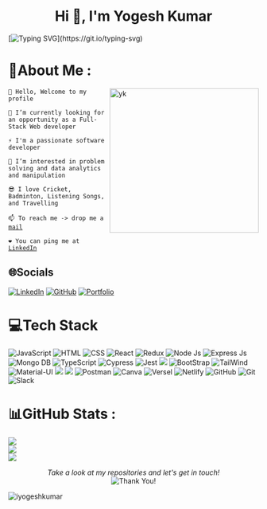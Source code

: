 <h1 align="center">Hi 👋, I'm Yogesh Kumar</h1>


[![Typing SVG](https://readme-typing-svg.herokuapp.com/?lines=Full-Stack+Web+Developer;Software+Developer+Engineer;)](https://git.io/typing-svg)



# 💫About Me :
<img align='right' src="https://blog.sagipl.com/wp-content/uploads/2019/06/hire-full-stack-developers1546507474317-1.gif" alt="yk" height="290" width="300" alt="">

<pre class="notranslate"><code>👋 Hello, Welcome to my profile

🌱 I’m currently looking for an opportunity as a Full-Stack Web developer

⚡ I'm a passionate software developer

👀 I’m interested in problem solving and data analytics and manipulation

😎 I love Cricket, Badminton, Listening Songs, and Travelling

📫 To reach me -&gt; drop me a <a href='mailto:iamyogeshkumar21@gmail.com'>mail</a>

❤️ You can ping me at <a target="blank" href='https://www.linkedin.com/in/yogeshkumar21101995/'>LinkedIn</a>
</code></pre>
    


## 🌐Socials
[![LinkedIn](https://img.shields.io/badge/LinkedIn-0077B5?style=for-the-badge&logo=linkedin&logoColor=white)](https://www.linkedin.com/in/yogeshkumar21101995/)
[![GitHub](https://img.shields.io/badge/github-%23000000.svg?style=for-the-badge&logo=github&logoColor=#00C7B7)](https://github.com/iYogeshkumar) 
[![Portfolio](https://img.shields.io/badge/Portfolio-1DA1F2?style=for-the-badge&logo=portfolio&logoColor=white)](https://yogeshkumar-iota.vercel.app/) 


# 💻Tech Stack
![JavaScript](https://img.shields.io/badge/JavaScript-323330?style=for-the-badge&logo=javascript&logoColor=F7DF1E) ![HTML](https://img.shields.io/badge/html5-%23E34F26.svg?style=for-the-badge&logo=html5&logoColor=white) ![CSS](https://img.shields.io/badge/css3-%231572B6.svg?style=for-the-badge&logo=css3&logoColor=white) ![React](https://img.shields.io/badge/React-20232A?style=for-the-badge&logo=react&logoColor=61DAFB) ![Redux](https://img.shields.io/badge/Redux-593D88?style=for-the-badge&logo=redux&logoColor=white) ![Node Js](https://img.shields.io/badge/Node.js-43853D?style=for-the-badge&logo=node.js&logoColor=white) ![Express Js](https://img.shields.io/badge/express-%23000000.svg?style=for-the-badge&logo=express&logoColor=#00C7B7) ![Mongo DB](https://img.shields.io/badge/MongoDB-4EA94B?style=for-the-badge&logo=mongodb&logoColor=white) ![TypeScript](https://img.shields.io/badge/TypeScript-007ACC?style=for-the-badge&logo=typescript&logoColor=white) ![Cypress](https://img.shields.io/badge/cypress-%2300f.svg?style=for-the-badge&logo=cypress&logoColor=white) ![Jest](https://img.shields.io/badge/Jest-323330?style=for-the-badge&logo=Jest&logoColor=white) <img src="https://camo.githubusercontent.com/55037e0ff8e2c9df84ad631c3d0443a7316776ede7459a5872ccb336d7df2781/68747470733a2f2f696d672e736869656c64732e696f2f62616467652f6e706d2d4342333833373f7374796c653d666f722d7468652d6261646765266c6f676f3d6e706d266c6f676f436f6c6f723d7768697465"></img> ![BootStrap](https://img.shields.io/badge/bootstrap-%23000000.svg?style=for-the-badge&logo=bootstrap&logoColor=#FF7139) ![TailWind](https://img.shields.io/badge/Tailwind_CSS-38B2AC?style=for-the-badge&logo=tailwind-css&logoColor=white) ![Material-UI](https://img.shields.io/badge/Material--UI-0081CB?style=for-the-badge&logo=MUI&logoColor=white) <img src="https://camo.githubusercontent.com/5d58ae623237663dd0d209c197c95181d672cbc62ad322039de3c37f1647bcce/68747470733a2f2f696d672e736869656c64732e696f2f62616467652f4368616b726125323055492d3362633762643f7374796c653d666f722d7468652d6261646765266c6f676f3d6368616b72617569266c6f676f436f6c6f723d7768697465"></img>
<img src="https://camo.githubusercontent.com/41326de293d3848e2ab0f29bf1680427128757fe6b586ceddf1097cb4eeb5ff7/68747470733a2f2f696d672e736869656c64732e696f2f62616467652f7374796c65642d2d636f6d706f6e656e74732d4442373039333f7374796c653d666f722d7468652d6261646765266c6f676f3d7374796c65642d636f6d706f6e656e7473266c6f676f436f6c6f723d7768697465"></img>
 ![Postman](https://img.shields.io/badge/Postman-FF6C37?style=for-the-badge&logo=postman&logoColor=white) ![Canva](https://img.shields.io/badge/Canva-%2300C4CC.svg?&style=for-the-badge&logo=Canva&logoColor=white)  ![Versel](https://img.shields.io/badge/Vercel-000000?style=for-the-badge&logo=vercel&logoColor=white) ![Netlify](https://img.shields.io/badge/Netlify-00C7B7?style=for-the-badge&logo=netlify&logoColor=white) ![GitHub](https://img.shields.io/badge/github-%23000000.svg?style=for-the-badge&logo=github&logoColor=#00C7B7)
![Git](https://img.shields.io/badge/GIT-E44C30?style=for-the-badge&logo=git&logoColor=white) ![Slack](https://img.shields.io/badge/Slack-4A154B?style=for-the-badge&logo=slack&logoColor=white) 

# 📊GitHub Stats :
![](https://github-readme-stats.vercel.app/api?username=iYogeshkumar&theme=radical&hide_border=false&include_all_commits=false&count_private=false)<br/>
![](https://github-readme-streak-stats.herokuapp.com/?user=iYogeshkumar&theme=radical&hide_border=false)<br/>
![](https://github-readme-stats.vercel.app/api/top-langs/?username=iYogeshkumar&theme=radical&hide_border=false&include_all_commits=false&count_private=false&layout=compact)

<p align="center">
    <i>Take a look at my repositories and let's get in touch!</i>
    <br>
   <img alt="Thank You!" title="Thank You" src="https://img.shields.io/badge/Thank-You-ff69b4.svg"/>
</p>

<p align="left"> <img src="https://komarev.com/ghpvc/?username=iyogeshkumar&label=Profile%20views&color=0e75b6&style=flat" alt="iyogeshkumar" /> </p>
